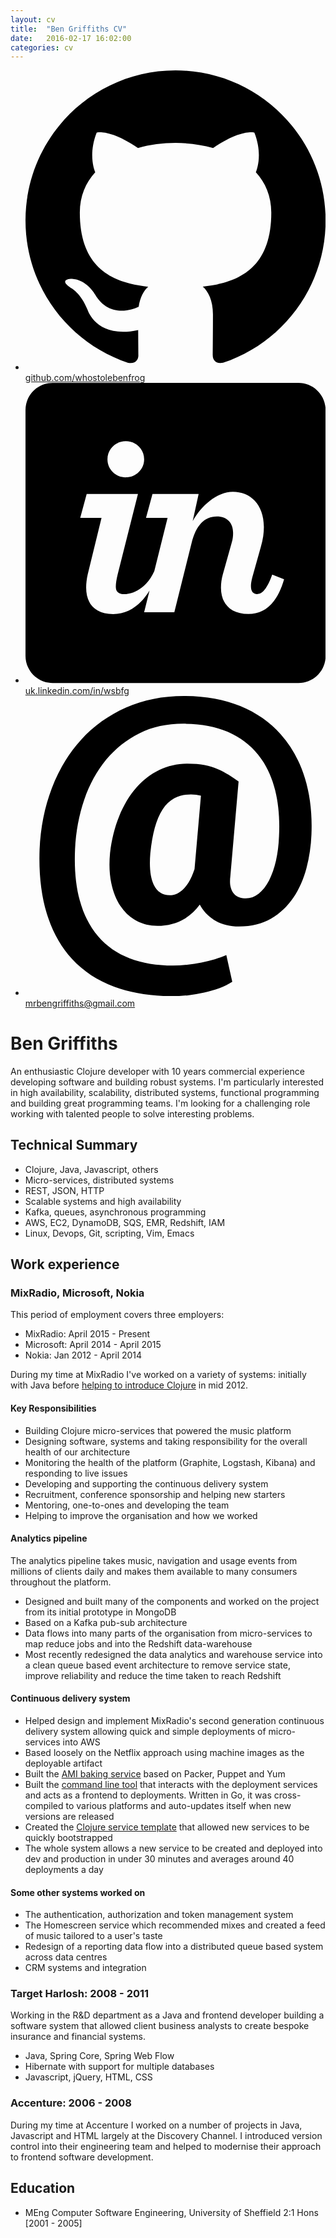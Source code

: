 ```yaml
---
layout: cv
title:  "Ben Griffiths CV"
date:   2016-02-17 16:02:00
categories: cv
---
```


<ul class="cvicons">
    <li>
        <a href="http://github.com/whostolebenfrog">
            <svg viewBox="0 0 16 16" xmlns="http://www.w3.org/2000/svg" fill-rule="evenodd" clip-rule="evenodd" stroke-linejoin="round" stroke-miterlimit="1.414"><path d="M8 0C3.58 0 0 3.582 0 8c0 3.535 2.292 6.533 5.47 7.59.4.075.547-.172.547-.385 0-.19-.007-.693-.01-1.36-2.226.483-2.695-1.073-2.695-1.073-.364-.924-.89-1.17-.89-1.17-.725-.496.056-.486.056-.486.803.056 1.225.824 1.225.824.714 1.223 1.873.87 2.33.665.072-.517.278-.87.507-1.07-1.777-.2-3.644-.888-3.644-3.953 0-.873.31-1.587.823-2.147-.083-.202-.358-1.015.077-2.117 0 0 .672-.215 2.2.82.638-.178 1.323-.266 2.003-.27.68.004 1.364.092 2.003.27 1.527-1.035 2.198-.82 2.198-.82.437 1.102.163 1.915.08 2.117.513.56.823 1.274.823 2.147 0 3.073-1.87 3.75-3.653 3.947.287.246.543.735.543 1.48 0 1.07-.01 1.933-.01 2.195 0 .215.144.463.55.385C13.71 14.53 16 11.534 16 8c0-4.418-3.582-8-8-8"></path></svg>
            <span>github.com/whostolebenfrog</span>
        </a>
    </li>
    <li>
        <a href="http://uk.linkedin.com/in/wsbfg">
            <svg xmlns="http://www.w3.org/2000/svg" viewBox="0 0 16 16" fill-rule="evenodd" clip-rule="evenodd" stroke-linejoin="round" stroke-miterlimit="1.414"><path d="M14.55 0H1.45C.65 0 0 .65 0 1.45v13.1C0 15.35.65 16 1.45 16h13.1c.8 0 1.45-.65 1.45-1.45V1.45C16 .65 15.35 0 14.55 0zM3.32 10.192c-.057.244-.086.508-.086.723 0 .848.46 1.41 1.438 1.41.81 0 1.468-.48 1.94-1.257l-.288 1.16h1.61l.92-3.69c.23-.935.675-1.42 1.35-1.42.532 0 .863.33.863.877 0 .158-.014.33-.072.517l-.474 1.696c-.07.245-.1.49-.1.72 0 .804.474 1.393 1.466 1.393.848 0 1.524-.545 1.898-1.853l-.633-.244c-.315.876-.588 1.035-.804 1.035-.215 0-.33-.144-.33-.43 0-.13.028-.274.07-.447l.462-1.65c.114-.39.158-.733.158-1.05 0-1.236-.748-1.88-1.653-1.88-.848 0-1.71.764-2.142 1.57l.317-1.446H6.77l-.346 1.273h1.15l-.708 2.835C6.31 11.268 5.29 11.288 5.16 11.26c-.21-.048-.345-.128-.345-.402 0-.157.03-.384.1-.657l1.08-4.276H3.262l-.345 1.273h1.136l-.733 2.995zm2.027-5.158c.532 0 .978-.417.978-.963 0-.545-.446-.962-.978-.962s-.977.417-.977.963c0 .547.445.964.977.964z"/></svg>
            <span>uk.linkedin.com/in/wsbfg</span>
        </a>
    </li>
    <li>
        <a href="mailto:mrbengriffiths@gmail.com">
            <svg viewBox="0 0 16 16" xmlns="http://www.w3.org/2000/svg" fill-rule="evenodd" clip-rule="evenodd" stroke-linejoin="round" stroke-miterlimit="1.414"><path d="M15.244 7.386c-.023.607-.112 1.204-.266 1.79-.155.587-.387 1.11-.696 1.572-.31.46-.703.833-1.18 1.117-.48.283-1.053.425-1.723.425-.47 0-.885-.102-1.246-.305-.36-.203-.64-.49-.842-.863-.56.756-1.314 1.134-2.258 1.134-.413 0-.788-.092-1.126-.275-.337-.183-.62-.444-.845-.785-.227-.34-.39-.75-.49-1.228-.1-.478-.122-1.012-.064-1.602.084-.72.248-1.376.488-1.962.24-.587.54-1.088.902-1.503.36-.415.774-.735 1.24-.958.468-.223.97-.335 1.508-.335.344 0 .644.026.902.077.258.052.49.122.7.21.21.09.402.19.58.306.177.114.355.232.532.352l-.438 5.04c-.03.242-.024.438.013.59.037.15.097.273.18.364.083.092.18.155.292.19.11.034.224.05.34.05.245 0 .474-.084.686-.252.21-.17.395-.403.55-.7.154-.298.277-.65.37-1.052.09-.404.145-.84.162-1.31.046-.893-.023-1.71-.206-2.448-.184-.738-.486-1.37-.906-1.894-.42-.523-.962-.93-1.624-1.22-.66-.288-1.45-.433-2.366-.433-.87 0-1.65.17-2.34.51-.69.342-1.283.813-1.778 1.414-.495.602-.883 1.31-1.164 2.127-.28.815-.443 1.7-.49 2.65-.045 1.03.038 1.93.25 2.704.212.774.54 1.42.988 1.938.446.518 1.004.906 1.674 1.164.67.257 1.44.386 2.31.386.247 0 .5-.014.756-.043.258-.028.51-.068.76-.12.25-.05.487-.11.713-.176.226-.067.43-.14.614-.22l.317 1.426c-.2.13-.43.244-.687.34-.258.093-.528.172-.812.235-.283.064-.57.11-.863.143-.292.03-.57.047-.833.047-1.162 0-2.193-.166-3.092-.498-.898-.332-1.65-.826-2.254-1.482-.604-.655-1.055-1.47-1.353-2.447-.297-.976-.423-2.11-.378-3.397.052-1.174.268-2.26.65-3.26.38-.998.902-1.86 1.566-2.59C3.636 1.6 4.43 1.032 5.356.62 6.28.206 7.31 0 8.45 0c1.134 0 2.133.18 2.998.537.864.358 1.586.86 2.164 1.51.578.65 1.006 1.428 1.284 2.333.278.905.394 1.907.348 3.006zm-8.588.98c-.063.743-.005 1.306.176 1.687.18.38.47.57.87.57.087 0 .186-.018.298-.055.11-.037.226-.106.343-.206.118-.1.234-.24.348-.42.116-.18.222-.418.32-.71l.342-3.916c-.17-.046-.35-.07-.532-.07-.344 0-.638.07-.885.203-.246.134-.455.333-.627.596-.17.264-.31.59-.416.98-.106.39-.185.835-.236 1.34z" fill-rule="nonzero"></path></svg>
            <span>mrbengriffiths@gmail.com</span>
        </a>
    </li>
</ul>

# Ben Griffiths

An enthusiastic Clojure developer with 10 years commercial experience developing software and building robust systems. I'm particularly interested in high availability, scalability, distributed systems, functional programming and building great programming teams. I'm looking for a challenging role working with talented people to solve interesting problems.

## Technical Summary

* Clojure, Java, Javascript, others
* Micro-services, distributed systems
* REST, JSON, HTTP
* Scalable systems and high availability
* Kafka, queues, asynchronous programming 
* AWS, EC2, DynamoDB, SQS, EMR, Redshift, IAM
* Linux, Devops, Git, scripting, Vim, Emacs

## Work experience

### MixRadio, Microsoft, Nokia

This period of employment covers three employers:

* MixRadio: April 2015 - Present
* Microsoft: April 2014 - April 2015
* Nokia: Jan 2012 - April 2014

During my time at MixRadio I've worked on a variety of systems: initially with Java before [helping to introduce Clojure](https://skillsmatter.com/skillscasts/3891-clojure-at-nokia-entertainment#video) in mid 2012.

#### Key Responsibilities
* Building Clojure micro-services that powered the music platform
* Designing software, systems and taking responsibility for the overall health of our architecture
* Monitoring the health of the platform (Graphite, Logstash, Kibana) and responding to live issues
* Developing and supporting the continuous delivery system
* Recruitment, conference sponsorship and helping new starters
* Mentoring, one-to-ones and developing the team
* Helping to improve the organisation and how we worked

#### Analytics pipeline

The analytics pipeline takes music, navigation and usage events from millions of clients daily and makes them available to many consumers throughout the platform.

* Designed and built many of the components and worked on the project from its initial prototype in MongoDB 
* Based on a Kafka pub-sub architecture
* Data flows into many parts of the organisation from micro-services to map reduce jobs and into the Redshift data-warehouse
* Most recently redesigned the data analytics and warehouse service into a clean queue based event architecture to remove service state, improve reliability and reduce the time taken to reach Redshift

#### Continuous delivery system

* Helped design and implement MixRadio's second generation continuous delivery system allowing quick and simple deployments of micro-services into AWS
* Based loosely on the Netflix approach using machine images as the deployable artifact
* Built the [AMI baking service](https://github.com/mixradio/mr-baker) based on Packer, Puppet and Yum
* Built the [command line tool](https://github.com/mixradio/klink) that interacts with the deployment services and acts as a frontend to deployments. Written in Go, it was cross-compiled to various platforms and auto-updates itself when new versions are released
* Created the [Clojure service template](https://github.com/mixradio/mr-clojure) that allowed new services to be quickly bootstrapped
* The whole system allows a new service to be created and deployed into dev and production in under 30 minutes and averages around 40 deployments a day

#### Some other systems worked on

* The authentication, authorization and token management system
* The Homescreen service which recommended mixes and created a feed of music tailored to a user's taste
* Redesign of a reporting data flow into a distributed queue based system across data centres
* CRM systems and integration

### Target Harlosh: 2008 - 2011

Working in the R&D department as a Java and frontend developer building a software system that allowed client business analysts to create bespoke insurance and financial systems.

* Java, Spring Core, Spring Web Flow
* Hibernate with support for multiple databases
* Javascript, jQuery, HTML, CSS

### Accenture: 2006 - 2008

During my time at Accenture I worked on a number of projects in Java, Javascript and HTML largely at the Discovery Channel. I introduced version control into their engineering team and helped to modernise their approach to frontend software development.

## Education

* MEng Computer Software Engineering, University of Sheffield 2:1 Hons [2001 - 2005]
